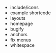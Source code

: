 * include/icons
* example shortcode
* layouts
* homepage
* bugify
* anchors
* fix menus
* whitespace
